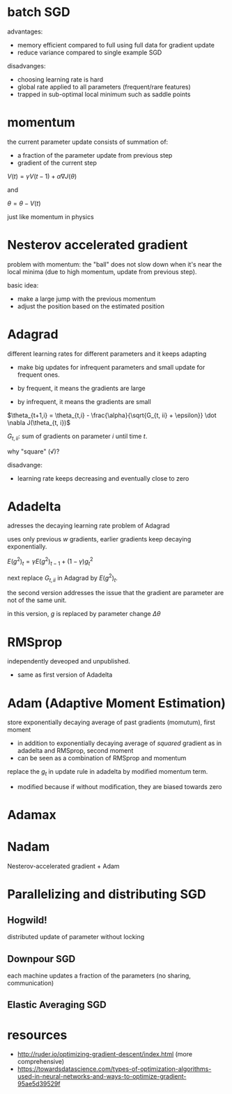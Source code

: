 # batch SGD

advantages:

- memory efficient compared to full using full data for gradient update
- reduce variance compared to single example SGD

disadvanges:

- choosing learning rate is hard
- global rate applied to all parameters (frequent/rare features)
- trapped in sub-optimal local minimum such as saddle points

# momentum

the current parameter update consists of summation of:

- a fraction of the parameter update from previous step
- gradient of the current step

$`V(t)=\gamma V(t-1) + \alpha \nabla J(\theta)`$

and

$`\theta = \theta - V(t)`$

just like momentum in physics

# Nesterov accelerated gradient

problem with momentum: the "ball" does not slow down when it's near the local minima (due to high momentum, update from previous step).

basic idea:

- make a large jump with the previous momentum
- adjust the position based on the estimated position

# Adagrad

different learning rates for different parameters and it keeps adapting

- make big updates for infrequent parameters and small update for frequent ones. 

- by frequent, it means the gradients are large 
- by infrequent, it means the gradients are small

$`\theta_{t+1,i} = \theta_{t,i} - \frac{\alpha}{\sqrt{G_{t, ii} + \epsilon}} \dot \nabla J(\theta_{t, i})`$

$`G_{t, ii}`$: sum of gradients on parameter $`i`$ until time $`t`$.

why "square" ($`\sqrt`$)?

disadvange:

- learning rate keeps decreasing and eventually close to zero

# Adadelta

adresses the decaying learning rate problem of Adagrad

uses only previous $`w`$ gradients, earlier gradients keep decaying exponentially. 


$`E(g^2)_t = \gamma E(g^2)_{t-1} + (1 - \gamma) g_t^2`$

next replace $`G_{t, ii}`$ in Adagrad by $`E(g^2)_t`$. 

the second version addresses the issue that the gradient are parameter are not of the same unit. 

in this version, $`g`$ is replaced by parameter change $`\Delta \theta`$

# RMSprop

independently deveoped and unpublished. 

- same as first version of  Adadelta 

# Adam (Adaptive Moment Estimation)

store exponentially decaying average of past gradients (momutum), first moment

- in addition to exponentially decaying average of *squared* gradient as in adadelta and RMSprop, second moment
- can be seen as a combination of RMSprop and momentum

replace the $`g_t`$ in update rule in adadelta by modified momentum term. 

- modified because if without modification, they are biased towards zero

# Adamax

# Nadam

Nesterov-accelerated gradient + Adam

# Parallelizing and distributing SGD

## Hogwild!

distributed update of parameter without locking

## Downpour SGD

each machine updates a fraction of the parameters (no sharing, communication)

##  Elastic Averaging SGD



# resources

- http://ruder.io/optimizing-gradient-descent/index.html (more comprehensive)
- https://towardsdatascience.com/types-of-optimization-algorithms-used-in-neural-networks-and-ways-to-optimize-gradient-95ae5d39529f




